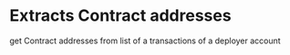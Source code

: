 # Extracts Contract addresses
get Contract addresses from list of a transactions of a deployer account
